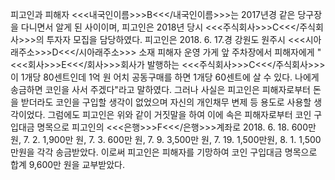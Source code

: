 피고인과 피해자 <<<내국인이름>>>B<<</내국인이름>>>는 2017년경 같은 당구장을 다니면서 알게 된 사이이며, 피고인은 2018년 당시 <<<주식회사>>>C<<</주식회사>>>의 투자자 모집을 담당하였다.
피고인은 2018. 6. 17.경 강원도 원주시 <<<시아래주소>>>D<<</시아래주소>>> 소재 피해자 운영 가게 앞 주차장에서 피해자에게 "<<<회사>>>E<<</회사>>>회사가 발행하는 <<<주식회사>>>C<<</주식회사>>>이 1개당 80센트인데 1억 원 어치 공동구매를 하면 1개당 60센트에 살 수 있다. 나에게 송금하면 코인을 사서 주겠다"라고 말하였다.
그러나 사실은 피고인은 피해자로부터 돈을 받더라도 코인을 구입할 생각이 없었으며 자신의 개인채무 변제 등 용도로 사용할 생각이었다.
그럼에도 피고인은 위와 같이 거짓말을 하여 이에 속은 피해자로부터 코인 구입대금 명목으로 피고인의 <<<은행>>>F<<</은행>>>계좌로 2018. 6. 18. 600만 원, 7. 2. 1,900만 원, 7. 3. 600만 원, 7. 9. 3,500만 원, 7. 19. 1,500만원, 8. 1. 1,500만원을 각각 송금받았다.
이로써 피고인은 피해자를 기망하여 코인 구입대금 명목으로 합계 9,600만 원을 교부받았다.